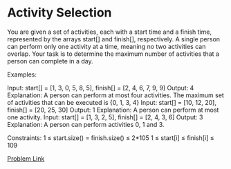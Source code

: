 # Activity Selection

You are given a set of activities, each with a start time and a finish time, represented by the arrays start[] and finish[], respectively. A single person can perform only one activity at a time, meaning no two activities can overlap. Your task is to determine the maximum number of activities that a person can complete in a day.

Examples:

Input: start[] = [1, 3, 0, 5, 8, 5], finish[] = [2, 4, 6, 7, 9, 9]
Output: 4
Explanation: A person can perform at most four activities. The maximum set of activities that can be executed is {0, 1, 3, 4}
Input: start[] = [10, 12, 20], finish[] = [20, 25, 30]
Output: 1
Explanation: A person can perform at most one activity.
Input: start[] = [1, 3, 2, 5], finish[] = [2, 4, 3, 6]
Output: 3
Explanation: A person can perform activities 0, 1 and 3.

Constraints:
1 ≤ start.size() = finish.size() ≤ 2*105
1 ≤ start[i] ≤ finish[i] ≤ 109

[Problem Link](https://www.geeksforgeeks.org/problems/activity-selection-1587115620/1)